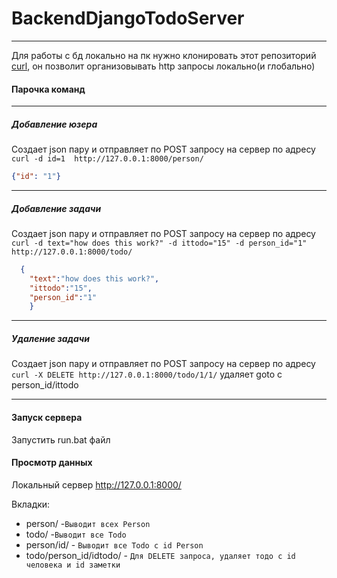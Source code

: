 # BackendDjangoTodoServer

------------

Для работы с бд локально на пк нужно клонировать этот репозиторий [curl](https://github.com/curl/curl "curl"), он позволит организовывать http запросы локально(и глобально)


####  Парочка команд 
------------
##### Добавление юзера
Создает json пару и отправляет по POST запросу на сервер по адресу
`curl -d id=1  http://127.0.0.1:8000/person/`
```json
{"id": "1"}
```
------------
#####  Добавление задачи
Создает json пару и отправляет по POST запросу на сервер по адресу
`curl -d text="how does this work?" -d ittodo="15" -d person_id="1"  http://127.0.0.1:8000/todo/`
```json
  {
    "text":"how does this work?",
    "ittodo":"15",
    "person_id":"1"
    }
```
------------

#####  Удаление задачи

Создает json пару и отправляет по POST запросу на сервер по адресу
`curl -X DELETE http://127.0.0.1:8000/todo/1/1/`
удаляет goto  с person_id/ittodo

------------

#### Запуск сервера
Запустить run.bat файл

#### Просмотр данных 
Локальный сервер http://127.0.0.1:8000/

Вкладки:
- person/ -`Выводит всех Person`
- todo/ -`Выводит все Todo`
- person/id/ - `Выводит все Todo с id Person`
- todo/person_id/idtodo/ - `Для DELETE запроса, удаляет тодо с id человека и id заметки`

